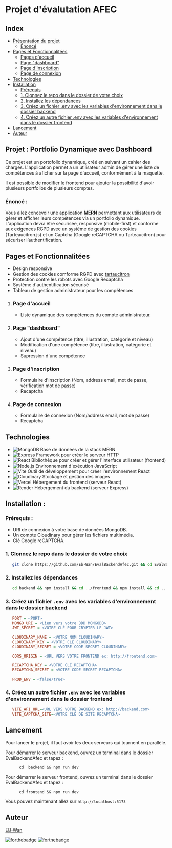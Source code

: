     

# Projet d'évalutation AFEC

## Index

- [Présentation du projet](#-projet--portfolio-dynamique-avec-dashboard)
  - [Énoncé](#énoncé)
- [Pages et Fonctionnalitées](#Pages-et-Fonctionnalitées)
  - [Pages d&#39;accueil](#page-daccueil)
  - [Page &#34;dashboard&#34;](#page-dashboard)
  - [Page d&#39;inscription](#page-dinscription)
  - [Page de connexion](#page-dinscription)
- [Technologies](#technologies)
- [Installation](#Installation)
  - [Prérequis](#prerequis)
  - [1. Clonnez le repo dans le dossier de votre choix](#1-clonnez-le-repo-dans-le-dossier-de-votre-choix)
  - [2. Installez les dépendances](#1-clonnez-le-repo-dans-le-dossier-de-votre-choix)
  - [3. Créez un fichier .env avec les variables d&#39;environnement dans le dossier backend](#3-créez-un-fichier-env-avec-les-variables-denvironnement-dans-le-dossier-backend)
  - [4. Créez un autre fichier .env avec les variables d&#39;environnement dans le dossier frontend](#4-créez-un-autre-fichier-env-avec-les-variables-denvironnement-dans-le-dossier-frontend)
- [Lancement](#lancement)
- [Auteur](#auteur)

## Projet : Portfolio Dynamique avec Dashboard

Ce projet est un portofolio dynamique, créé en suivant un cahier des charges. L'application permet a un utilisateur admin de gérer une liste de compétences à aficher sur la page d'accueil, conformément à la maquette.

Il est possible de modifier le frontend pour ajouter la possibilité d'avoir plusieurs portfolios de plusieurs comptes.

### Énoncé :

Vous allez concevoir une application **MERN** permettant aux utilisateurs de gérer et
afficher leurs compétences via un portfolio dynamique. L'application devra être
sécurisée, responsive (mobile-first) et conforme aux exigences RGPD avec un
système de gestion des cookies (Tarteaucitron.js) et un Captcha (Google
reCAPTCHA ou Tarteaucitron) pour sécuriser l’authentification.

## Pages et Fonctionnalitées

* Design responsive
* Gestion des cookies comforme RGPD avec [tartaucitron](https://tarteaucitron.io/)
* Protection contre les robots avec Google Recaptcha
* Système d'authentification sécurisé
* Tableau de gestion administrateur pour  les compétences

1. ### Page d'accueil

   * Liste dynamique des compétences du compte administrateur.
2. ### Page "dashboard"

   * Ajout d'une compétence (titre, illustration, catégorie et niveau)
   * Modification d'une compétence (titre, illustration, catégorie et niveau)
   * Supression d'une compétence
3. ### Page d'inscription

   * Formulaire d'inscription (Nom, address email, mot de passe, vérification mot de passe)
   * Recaptcha
4. ### Page de connexion

   * Formulaire de connexion (Nom/address email, mot de passe)
   * Recaptcha

## Technologies

* ![MongoDB](https://img.shields.io/badge/MongoDB-4.2-green?logo=mongodb) Base de données de la stack MERN
* ![Express](https://img.shields.io/badge/Express-4.17.1-blue?logo=express) Framework pour créer le serveur HTTP
* ![React](https://img.shields.io/badge/React-17.0.2-blue?logo=react) Bibliothèque pour créer et gérer l'interface utilisateur (frontend)
* ![Node.js](https://img.shields.io/badge/Node.js-14.17.0-brightgreen?logo=node.js) Environnement d'exécution JavaScript
* ![Vite](https://img.shields.io/badge/Vite-2.6.4-blue?logo=vite) Outil de développement pour créer l'environnement React
* ![Cloudinary](https://img.shields.io/badge/Cloudinary-Image%20Management-blue?logo=cloudinary) Stockage et gestion des images
* ![Vercel](https://img.shields.io/badge/Vercel-Deployment-blue?logo=vercel) Hébergement du frontend (serveur React)
* ![Render](https://img.shields.io/badge/Render-Deployment-lightgrey?logo=render) Hébergement du backend (serveur Express)

## Installation :

### Prérequis :

* URI de connexion à votre base de données MongoDB.
* Un compte Cloudinary pour gérer les fichiers multimédia.
* Clé Google reCAPTCHA.

### 1. Clonnez le repo dans le dossier de votre choix

```bash
   git clone https://github.com/Eb-Wan/EvalBackendAfec.git && cd EvalBackendAfec 
```

### 2. Installez les dépendances

```bash
   cd backend && npm install && cd ../frontend && npm install && cd ..
```

### 3. Créez un fichier `.env` avec les variables d'environnement dans le dossier backend

```ini
   PORT = <PORT>
   MONGO_URI = <Lien vers votre BDD MONGODB>
   JWT_SECRET = <VOTRE CLÉ POUR CRYPTER LE JWT>

   CLOUDINARY_NAME = <VOTRE NOM CLOUDINARY>
   CLOUDINARY_KEY = <VOTRE CLÉ CLOUDINARY>
   CLOUDINARY_SECRET = <VOTRE CODE SECRET CLOUDINARY>

   CORS_ORIGIN = <URL VERS VOTRE FRONTEND ex: http://frontend.com>

   RECAPTCHA_KEY = <VOTRE CLÉ RECAPTCHA>
   RECAPTCHA_SECRET = <VOTRE CODE SECRET RECAPTCHA>

   PROD_ENV = <false/true>
```

### 4. Créez un autre fichier `.env` avec les variables d'environnement dans le dossier frontend

```ini
   VITE_API_URL=<URL VERS VOTRE BACKEND ex: http://backend.com>
   VITE_CAPTCHA_SITE=<VOTRE CLÉ DE SITE RECAPTCHA>
```

## Lancement

Pour lancer le projet, il faut avoir les deux serveurs qui tournent en parallèle.

Pour démarrer le serveur backend, ouvrez un terminal dans le dossier EvalBackendAfec et tapez :

```ìnit
      cd  backend && npm run dev
```

Pour démarrer le serveur frontend, ouvrez un terminal dans le dossier EvalBackendAfec et tapez :

```ìnit
      cd frontend && npm run dev
```

Vous pouvez maintenant allez sur `http://localhost:5173`

## Auteur

[EB-Wan](https://github.com/Eb-Wan)

[![forthebadge](https://forthebadge.com/images/featured/featured-powered-by-electricity.svg)](https://forthebadge.com) [![forthebadge](https://forthebadge.com/images/badges/designed-in-ms-paint.svg)](https://forthebadge.com)
